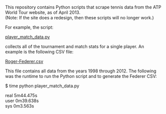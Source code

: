 This repository contains Python scripts that scrape tennis data from the ATP World Tour website, as of April 2013. 
<br />
(Note: If the site does a redesign, then these scripts will no longer work.)

For example, the script:

<a href="https://github.com/serve-and-volley/atp-world-tour-tennis-data/blob/master/python/player_match_data.py" target="_blank">player_match_data.py</a>

collects all of the tournament and match stats for a single player. An example is the following CSV file:

<a href="https://github.com/serve-and-volley/atp-world-tour-tennis-data/blob/master/csv/Roger-Federer.csv" target="_blank">Roger-Federer.csv</a>

This file contains all data from the years 1998 through 2012. The following was the runtime to run the Python script and to generate the Federer CSV:

$ time python player_match_data.py

real  5m44.475s <br />
user	0m39.638s <br />
sys	0m3.563s <br />
